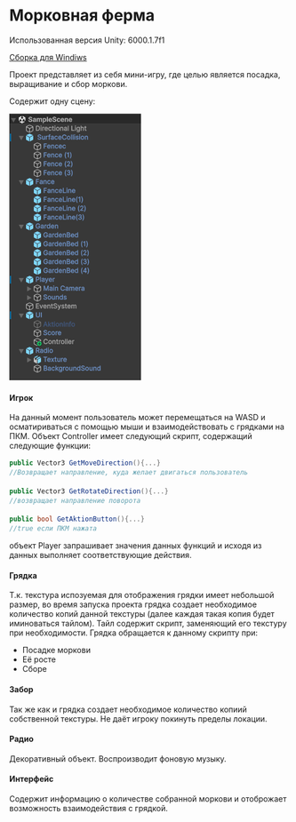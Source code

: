 # Морковная ферма

Использованная версия Unity: 6000.1.7f1

[Сборка для Windiws](https://drive.google.com/file/d/1DPgFObkayoJOQG_ZqitgFJL-On33u3JX/view?usp=sharing)

Проект представляет из себя мини-игру, где целью является посадка,
выращивание и сбор моркови.

Содержит одну сцену:

![Структура проекта](ForReadmeFile/1.png)

#### Игрок

На данный момент пользователь может перемещаться на WASD и осматириваться с помощью мыши и взаимодействовать с грядками на ПКМ. Объект Controller имеет следующий скрипт, содержащий следующие функции:

```c#
public Vector3 GetMoveDirection(){...}
//Возвращает направление, куда желает двигаться пользователь

public Vector3 GetRotateDirection(){...}
//возвращает направление поворота

public bool GetAktionButton(){...}
//true если ПКМ нажата
```

объект Player запрашивает значения данных функций и исходя из данных выполняет соответствующие действия.

#### Грядка
Т.к. текстура испозуемая для отображения грядки имеет небольшой размер, во время запуска проекта грядка создает необходимое количество копий данной текстуры (далее каждая такая копия будет иминоваться тайлом). Тайл содержит скрипт, заменяющий его текстуру при необходимости. Грядка обращается к данному скрипту при: 

+ Посадке моркови
+ Её росте
+ Сборе

#### Забор
Так же как и грядка создает необходимое количество копиий собственной текстуры. Не даёт игроку покинуть пределы локации.

#### Радио
Декоративный объект. Воспроизводит фоновую музыку.

#### Интерфейс
Содержит информацию о количестве собранной моркови и отоброжает возможность взаимодействия с грядкой.
